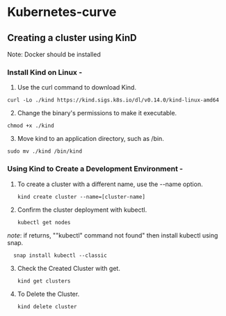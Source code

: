 # Kubernetes-curve
## Creating a cluster using KinD
Note: Docker should be installed
### Install Kind on Linux - 
  1. Use the curl command to download Kind. 
  
    curl -Lo ./kind https://kind.sigs.k8s.io/dl/v0.14.0/kind-linux-amd64
    
   2. Change the binary's permissions to make it executable.
   
    chmod +x ./kind
    
   3. Move kind to an application directory, such as /bin.
   
    sudo mv ./kind /bin/kind
    
### Using Kind to Create a Development Environment -
  1. To create a cluster with a different name, use the --name option.
  
         kind create cluster --name=[cluster-name]
      
  2. Confirm the cluster deployment with kubectl.
  
         kubectl get nodes
      
  *note*: if returns, ""kubectl" command not found" then install kubectl using snap.
   
      snap install kubectl --classic
      
   3. Check the Created Cluster with get.
   
          kind get clusters
      
   4. To Delete the Cluster.
    
          kind delete cluster
    
    
   
    
